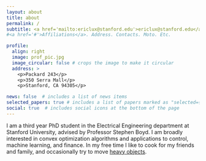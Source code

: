 ```yaml
---
layout: about
title: about
permalink: /
subtitle: <a href='mailto:ericlux@stanford.edu'>ericlux@stanford.edu</a>
#<a href='#'>Affiliations</a>. Address. Contacts. Moto. Etc.

profile:
  align: right
  image: prof_pic.jpg
  image_circular: false # crops the image to make it circular
  address: >
    <p>Packard 243</p>
    <p>350 Serra Mall</p>
    <p>Stanford, CA 94305</p>

news: false  # includes a list of news items
selected_papers: true # includes a list of papers marked as "selected={true}"
social: true  # includes social icons at the bottom of the page
---
```


I am a third year PhD student in the Electrical Engineering department at
Stanford University, advised by Professor Stephen Boyd. I am broadly
interested in convex optimization algorithms and applications to control,
machine learning, and finance. 
In my free time I like to cook for my friends and family, and occasionally try to move
[heavy objects](https://www.openpowerlifting.org/u/ericluxenberg).

<!-- Put your address / P.O. box / other info right below your picture. You can also disable any these elements by editing `profile` property of the YAML header of your `_pages/about.md`. Edit `_bibliography/papers.bib` and Jekyll will render your [publications page](/al-folio/publications/) automatically. -->

<!-- Link to your social media connections, too. This theme is set up to use [Font Awesome icons](http://fortawesome.github.io/Font-Awesome/) and [Academicons](https://jpswalsh.github.io/academicons/), like the ones below. Add your Facebook, Twitter, LinkedIn, Google Scholar, or just disable all of them. -->

